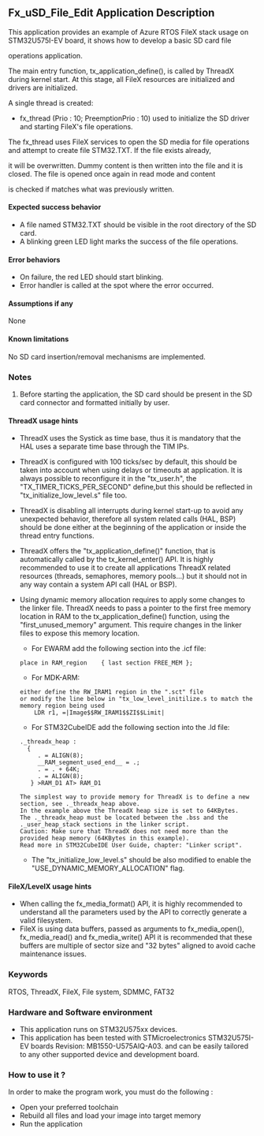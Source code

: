 
## <b>Fx_uSD_File_Edit Application Description</b>
 
This application provides an example of Azure RTOS FileX stack usage on STM32U575I-EV board, it shows how to develop a basic SD card file 

operations application.

The main entry function, tx_application_define(), is called by ThreadX during kernel start. At this stage, all FileX resources are initialized and drivers are initialized.

A single thread is created:

  - fx_thread (Prio : 10; PreemptionPrio : 10) used to initialize the SD driver and starting FileX's file operations.

The fx_thread uses FileX services to open the SD media for file operations and attempt to create file STM32.TXT. If the file exists already, 

it will be overwritten. Dummy content is then written into the file and it is closed. The file is opened once again in read mode and content 

is checked if matches what was previously written.

#### <b>Expected success behavior</b>

- A file named STM32.TXT should be visible in the root directory of the SD card.
- A blinking green LED light marks the success of the file operations.

#### <b>Error behaviors</b>

- On failure, the red LED should start blinking.
- Error handler is called at the spot where the error occurred.

#### <b>Assumptions if any</b>
None

#### <b>Known limitations</b>

No SD card insertion/removal mechanisms are implemented.

### <b>Notes</b>

 1. Before starting the application, the SD card should be present in the SD card connector and formatted initially by user.

#### <b>ThreadX usage hints</b>

 - ThreadX uses the Systick as time base, thus it is mandatory that the HAL uses a separate time base through the TIM IPs.
 - ThreadX is configured with 100 ticks/sec by default, this should be taken into account when using delays or timeouts at application. It is always possible to reconfigure it in the "tx_user.h", the "TX_TIMER_TICKS_PER_SECOND" define,but this should be reflected in "tx_initialize_low_level.s" file too.
 - ThreadX is disabling all interrupts during kernel start-up to avoid any unexpected behavior, therefore all system related calls (HAL, BSP) should be done either at the beginning of the application or inside the thread entry functions.
 - ThreadX offers the "tx_application_define()" function, that is automatically called by the tx_kernel_enter() API.
   It is highly recommended to use it to create all applications ThreadX related resources (threads, semaphores, memory pools...)  but it should not in any way contain a system API call (HAL or BSP).
 - Using dynamic memory allocation requires to apply some changes to the linker file.
   ThreadX needs to pass a pointer to the first free memory location in RAM to the tx_application_define() function,
   using the "first_unused_memory" argument.
   This require changes in the linker files to expose this memory location.
    + For EWARM add the following section into the .icf file:
     ```
	 place in RAM_region    { last section FREE_MEM };
	 ```
    + For MDK-ARM:
	```
    either define the RW_IRAM1 region in the ".sct" file
    or modify the line below in "tx_low_level_initilize.s to match the memory region being used
        LDR r1, =|Image$$RW_IRAM1$$ZI$$Limit|
	```
    + For STM32CubeIDE add the following section into the .ld file:
	``` 
    ._threadx_heap :
      {
         . = ALIGN(8);
         __RAM_segment_used_end__ = .;
         . = . + 64K;
         . = ALIGN(8);
       } >RAM_D1 AT> RAM_D1
	``` 
	
       The simplest way to provide memory for ThreadX is to define a new section, see ._threadx_heap above.
       In the example above the ThreadX heap size is set to 64KBytes.
       The ._threadx_heap must be located between the .bss and the ._user_heap_stack sections in the linker script.	 
       Caution: Make sure that ThreadX does not need more than the provided heap memory (64KBytes in this example).	 
       Read more in STM32CubeIDE User Guide, chapter: "Linker script".
	  
    + The "tx_initialize_low_level.s" should be also modified to enable the "USE_DYNAMIC_MEMORY_ALLOCATION" flag.
               
               
#### <b>FileX/LevelX usage hints</b>

- When calling the fx_media_format() API, it is highly recommended to understand all the parameters used by the API to correctly generate a valid filesystem.
- FileX is using data buffers, passed as arguments to fx_media_open(), fx_media_read() and fx_media_write() API it is recommended that these buffers are multiple of sector size and "32 bytes" aligned to avoid cache maintenance issues.


### <b>Keywords</b>

RTOS, ThreadX, FileX, File system, SDMMC, FAT32

### <b>Hardware and Software environment</b>

  - This application runs on STM32U575xx devices.
  - This application has been tested with STMicroelectronics STM32U575I-EV boards Revision: MB1550-U575AIQ-A03.
    and can be easily tailored to any other supported device and development board.


### <b>How to use it ?</b>

In order to make the program work, you must do the following :

 - Open your preferred toolchain
 - Rebuild all files and load your image into target memory
 - Run the application
